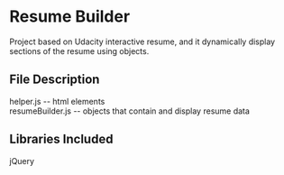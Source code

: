 # Resume Builder

Project based on Udacity interactive resume, and it dynamically display sections of the resume using objects.  

## File Description
helper.js         -- html elements </br>
resumeBuilder.js  -- objects that contain and display resume data

## Libraries Included
jQuery
  
  
